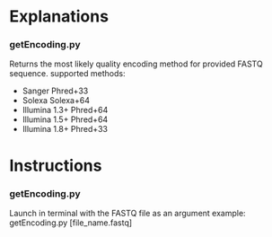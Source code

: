 # Explanations

### getEncoding.py
Returns the most likely quality encoding method for provided FASTQ sequence.
supported methods:
- Sanger Phred+33
- Solexa Solexa+64
- Illumina 1.3+ Phred+64
- Illumina 1.5+ Phred+64
- Illumina 1.8+ Phred+33

# Instructions

### getEncoding.py
Launch in terminal with the FASTQ file as an argument
example:
getEncoding.py [file_name.fastq]
